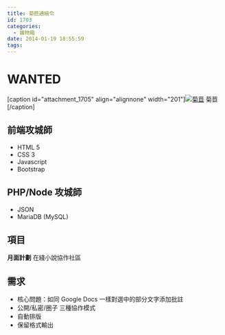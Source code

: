 ```yaml
---
title: 菊苣通緝令
id: 1703
categories:
  - 雜物箱
date: 2014-01-19 18:55:59
tags:
---
```


# WANTED

[caption id="attachment_1705" align="alignnone" width="201"][![菊苣](/wp-content/uploads/2014/01/菊苣.jpg)](/wp-content/uploads/2014/01/菊苣.jpg) 菊苣[/caption]

## 前端攻城師

*   HTML 5
*   CSS 3
*   Javascript
*   Bootstrap

## PHP/Node 攻城師

*   JSON
*   MariaDB (MySQL)

## <!--more-->

## 項目

**月面計劃** 在綫小說協作社區

## 需求

*   核心問題：如同 Google Docs 一樣對選中的部分文字添加批註
*   公開/私密/圈子 三種協作模式
*   自動排版
*   保留格式輸出
